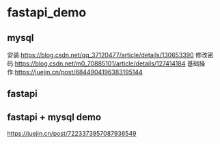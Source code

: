 # fastapi_demo

## mysql
安装:https://blog.csdn.net/qq_37120477/article/details/130653390
修改密码:https://blog.csdn.net/m0_70885101/article/details/127414184
基础操作:https://juejin.cn/post/6844904196383195144

## fastapi

## fastapi + mysql demo
https://juejin.cn/post/7223373957087936549
